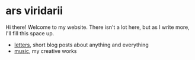 # ars viridarii

Hi there! Welcome to my website. There isn't a lot here, but as I write more, I'll fill this space up.

- [letters](letters.md), short blog posts about anything and everything
- [music](music.md), my creative works
